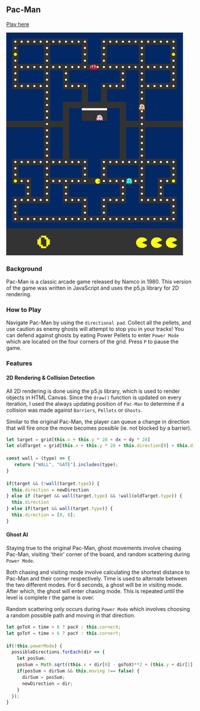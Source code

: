 ## Pac-Man

[Play here](http://www.ccincotti3.github.io/Pac-Man/)

![main](docs/pacman-play.png)

### Background

Pac-Man is a classic arcade game released by Namco in 1980. This version of the game was written in JavaScript and uses the p5.js library for 2D rendering.

### How to Play

Navigate Pac-Man by using the `directional pad`. Collect all the pellets, and use caution as enemy ghosts will attempt to stop you in your tracks! You can defend against ghosts by eating Power Pellets to enter `Power Mode` which are located on the four corners of the grid. Press `P` to pause the game.

### Features

#### 2D Rendering & Collision Detection
All 2D rendering is done using the p5.js library, which is used to render objects in HTML Canvas. Since the `draw()` function is updated on every iteration, I used the always updating position of `Pac-Man` to determine if a collision was made against `Barriers`, `Pellets` or `Ghosts`.

Similar to the original Pac-Man, the player can queue a change in direction that will fire once the move becomes possible (ie. not blocked by a barrier).

```javascript
let target = grid[this.x + this.y * 28 + dx + dy * 28]
let oldTarget = grid[this.x + this.y * 28 + this.direction[0] + this.direction[1] * 28]

const wall = (type) => {
   return ["WALL", "GATE"].includes(type);
}

if(target && (!wall(target.type)) {
  this.direction = newDirection
} else if (target && wall(target.type) && !wall(oldTarget.type)) {
  this.direction
} else if(target && wall(target.type)) {
  this.direction = [0, 0];
}
```

#### Ghost AI
Staying true to the original Pac-Man, ghost movements involve chasing Pac-Man, visiting 'their' corner of the board, and random scattering during `Power Mode`.

Both chasing and visiting mode involve calculating the shortest distance to Pac-Man and their corner respectively. Time is used to alternate between the two different modes. For 6 seconds, a ghost will be in visiting mode. After which, the ghost will enter chasing mode. This is repeated until the level is complete r the game is over.

Random scattering only occurs during `Power Mode` which involves choosing a random possible path and moving in that direction.

```javascript
let goToX = time > 6 ? pacX : this.cornerX;
let goToY = time > 6 ? pacY : this.cornerY;

if(!this.powerMode) {
  possibleDirections.forEach(dir => {
    let posSum;
    posSum = Math.sqrt((this.x + dir[0] - goToX)**2 + (this.y + dir[1] - goToY)**2)
    if(posSum < dirSum && this.moving !== false) {
      dirSum = posSum;
      newDirection = dir;
    }
  });
}
```
